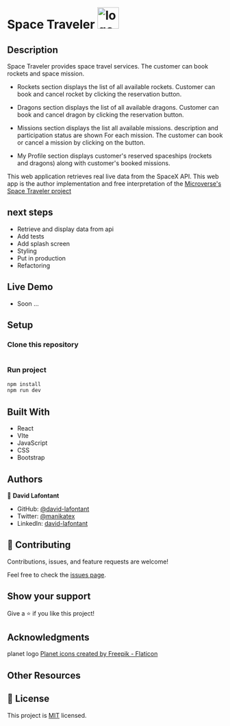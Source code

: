 # Space Traveler <img src="public/space.ico" alt="logo" width="50px" height="50px">

## Description

Space Traveler provides space travel services. The customer can book rockets and space mission.

- Rockets section displays the list of all available rockets. Customer can book and cancel rocket  by clicking the reservation button.

- Dragons section displays the list of all available dragons. Customer can book and cancel dragon  by clicking the reservation button.

- Missions section displays the list all available missions.  description and participation status are shown For each mission. The customer can book or cancel a mission by clicking on the button.

- My Profile section displays customer's reserved spaceships (rockets and dragons) along with customer's booked missions.

This web application retrieves real live data from the SpaceX API.
This web app is the author implementation and free interpretation of the [Microverse's Space Traveler project](https://github.com/microverseinc/curriculum-react-redux/blob/main/group-project/project_space_travelers_hub.md)
## next steps

* Retrieve and display data from api
*  Add tests
* Add splash screen
* Styling
* Put in production
* Refactoring



## Live Demo

- Soon ...

## Setup

### Clone this repository

```bash

```

### Run project

```bash
npm install
npm run dev
```

## Built With

- React
- VIte
- JavaScript
- CSS
- Bootstrap

## Authors

👤 **David Lafontant**

- GitHub: [@david-lafontant](https://github.com/david-lafontant)
- Twitter: [@manikatex](https://twitter.com/manikatex)
- LinkedIn: [david-lafontant](https://www.linkedin.com/in/david-lafontant/)

## 🤝 Contributing

Contributions, issues, and feature requests are welcome!

Feel free to check the [issues page](../../issues/).

## Show your support

Give a ⭐️ if you like this project!

## Acknowledgments
planet logo
<a href="https://www.flaticon.com/free-icons/planet" title="planet icons">Planet icons created by Freepik - Flaticon</a>
## Other Resources

## 📝 License

This project is [MIT](LICENCE.md) licensed.

<!-- https://deeditor.com/ for colorizing svg -->


